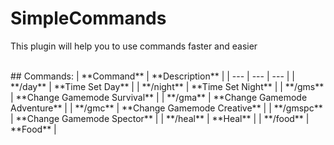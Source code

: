 # SimpleCommands
This plugin will help you to use commands faster and easier

<br>
## Commands:
| **Command** | **Description** |
| --- | --- | --- |
| **/day** | **Time Set Day** |
| **/night** | **Time Set Night** |
| **/gms** | **Change Gamemode Survival** |
| **/gma** | **Change Gamemode Adventure** |
| **/gmc** | **Change Gamemode Creative** |
| **/gmspc** | **Change Gamemode Spector** |
| **/heal** | **Heal** |
| **/food** | **Food** |

